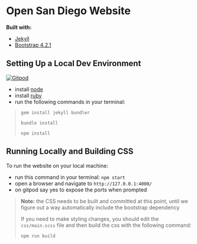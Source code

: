 # Open San Diego Website

**Built with:**

- [Jekyll](https://jekyllrb.com)
- [Bootstrap 4.2.1](https://getbootstrap.com/docs/4.2/getting-started/introduction)

## Setting Up a Local Dev Environment

[![Gitpod](https://gitpod.io/button/open-in-gitpod.svg)](https://gitpod-redirect.herokuapp.com)

- install [node](https://nodejs.org/en/download)
- install [ruby](https://www.ruby-lang.org/en/downloads)
- run the following commands in your terminal:

> `gem install jekyll bundler`
>
> `bundle install`
>
> `npm install`

## Running Locally and Building CSS

To run the website on your local machine:

- run this command in your terminal: `npm start`
- open a browser and navigate to `http://127.0.0.1:4000/`
- on gitpod say yes to expose the ports when prompted

> **Note:** the CSS needs to be built and committed at this point, until we figure out a way automatically include the bootstrap dependency
>
> If you need to make styling changes, you should edit the `css/main.scss` file and then build the css with the following command:
>
> `npm run build`
